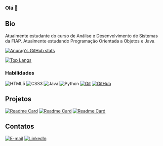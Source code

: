 ### Olá 👋

## Bio

Atualmente estudante do curso de Análise e Desenvolvimento de Sistemas da FIAP. Atualmente estudando Programação Orientada a Objetos e Java.

[![Anurag's GitHub stats](https://github-readme-stats.vercel.app/api?username=larifar&theme=cobalt)](https://github.com/anuraghazra/github-readme-stats)

[![Top Langs](https://github-readme-stats.vercel.app/api/top-langs/?username=larifar&layout=compact)](https://github.com/anuraghazra/github-readme-stats)

### Habilidades
![HTML5](https://img.shields.io/badge/HTML-000?style=for-the-badge&logo=html5&logoColor=30A3DC)
![CSS3](https://img.shields.io/badge/CSS3-000?style=for-the-badge&logo=css3&logoColor=E94D5F)
![Java](https://img.shields.io/badge/Java-000?style=for-the-badge&logo=java)
![Python](https://img.shields.io/badge/Python-000?style=for-the-badge&logo=python)
[![Git](https://img.shields.io/badge/Git-000?style=for-the-badge&logo=git&logoColor=E94D5F)](https://git-scm.com/doc) 
[![GitHub](https://img.shields.io/badge/GitHub-000?style=for-the-badge&logo=github&logoColor=30A3DC)](https://docs.github.com/)

## Projetos
[![Readme Card](https://github-readme-stats.vercel.app/api/pin/?username=larifar&repo=treinos_Java)](https://github.com/larifar/treinos_Java)
[![Readme Card](https://github-readme-stats.vercel.app/api/pin/?username=larifar&repo=Alurabook)](https://github.com/larifar/Alurabook)
[![Readme Card](https://github-readme-stats.vercel.app/api/pin/?username=larifar&repo=Exercicios_JS)](https://github.com/larifar/Exercicios_JS)


## Contatos
[![E-mail](https://img.shields.io/badge/-Email-000?style=for-the-badge&logo=microsoft-outlook&logoColor=E94D5F)](mailto:lari.f4ria@gmail.com)
[![LinkedIn](https://img.shields.io/badge/-LinkedIn-000?style=for-the-badge&logo=linkedin&logoColor=30A3DC)](https://www.linkedin.com/in/larissa-faria-silva-816692251/)
